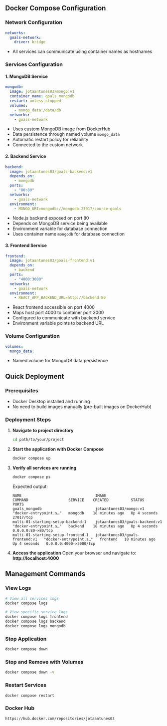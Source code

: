 
## Docker Compose Configuration

### Network Configuration
```yaml
networks:
  goals-network:
    driver: bridge
```
- All services can communicate using container names as hostnames

### Services Configuration

#### 1. MongoDB Service
```yaml
mongodb:
  image: jotaantunes03/mongo:v1
  container_name: goals_mongodb
  restart: unless-stopped
  volumes:
    - mongo_data:/data/db
  networks:
    - goals-network
```
- Uses custom MongoDB image from DockerHub
- Data persistence through named volume `mongo_data`
- Automatic restart policy for reliability
- Connected to the custom network

#### 2. Backend Service
```yaml
backend:
  image: jotaantunes03/goals-backend:v1
  depends_on:
    - mongodb
  ports:
    - "80:80"
  networks:
    - goals-network
  environment:
    - MONGO_URI=mongodb://mongodb:27017/course-goals
```
- Node.js backend exposed on port 80
- Depends on MongoDB service being available
- Environment variable for database connection
- Uses container name `mongodb` for database connection

#### 3. Frontend Service
```yaml
frontend:
  image: jotaantunes03/goals-frontend:v1
  depends_on:
    - backend
  ports:
    - "4000:3000"
  networks:
    - goals-network
  environment:
    - REACT_APP_BACKEND_URL=http://backend:80
```
- React frontend accessible on port 4000
- Maps host port 4000 to container port 3000
- Configured to communicate with backend service
- Environment variable points to backend URL

### Volume Configuration
```yaml
volumes:
  mongo_data:
```
- Named volume for MongoDB data persistence

## Quick Deployment

### Prerequisites
- Docker Desktop installed and running
- No need to build images manually (pre-built images on DockerHub)

### Deployment Steps

1. **Navigate to project directory**
   ```bash
   cd path/to/your/project
   ```

2. **Start the application with Docker Compose**
   ```bash
   docker compose up
   ```

3. **Verify all services are running**
   ```bash
   docker compose ps
   ```
   Expected output:
   ```
   NAME                                 IMAGE                             COMMAND                  SERVICE    CREATED          STATUS         PORTS
   goals_mongodb                        jotaantunes03/mongo:v1            "docker-entrypoint.s…"   mongodb    18 minutes ago   Up 4 seconds   27017/tcp
   multi-01-starting-setup-backend-1    jotaantunes03/goals-backend:v1    "docker-entrypoint.s…"   backend    18 minutes ago   Up 4 seconds   0.0.0.0:80->80/tcp
   multi-01-starting-setup-frontend-1   jotaantunes03/goals-frontend:v1   "docker-entrypoint.s…"   frontend   18 minutes ago   Up 4 seconds   0.0.0.0:4000->3000/tcp
   ``` 
   

4. **Access the application**
   Open your browser and navigate to: **http://localhost:4000**



## Management Commands

### View Logs
```bash
# View all services logs
docker compose logs

# View specific service logs
docker compose logs frontend
docker compose logs backend  
docker compose logs mongodb
```

### Stop Application
```bash
docker compose down
```

### Stop and Remove with Volumes
```bash
docker compose down -v
```

### Restart Services
```bash
docker compose restart
```

### Docker Hub
```
https://hub.docker.com/repositories/jotaantunes03
```

